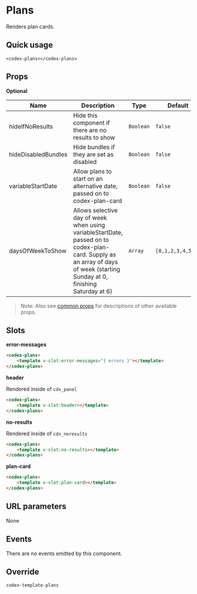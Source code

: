 # Plans

Renders plan cards.

## Quick usage

```vue
<codex-plans></codex-plans>
```

## Props

**Optional**

| Name | Description | Type | Default | Validation |
| - | - | - | - | - |
| hideIfNoResults | Hide this component if there are no results to show | `Boolean` | `false` | - |
| hideDisabledBundles | Hide bundles if they are set as disabled | `Boolean` | `false` | - |
| variableStartDate | Allow plans to start on an alternative date, passed on to codex-plan-card | `Boolean` | `false` | - |
| daysOfWeekToShow | Allows selective day of week when using variableStartDate, passed on to codex-plan-card.  Supply as an array of days of week (starting Sunday at 0, finishing Saturday at 6) | `Array` | `[0,1,2,3,4,5,6]` | - |


> Note: Also see [common props](./shared/CommonProps.md) for descriptions of other available props.

## Slots

**error-messages**

```html
<codex-plans>
	<template v-slot:error-messages="{ errors }"></template>
</codex-plans>
```

**header**

Rendered inside of `cdx_panel`
```html
<codex-plans>
	<template v-slot:header></template>
</codex-plans>
```

**no-results**   

Rendered inside of `cdx_noresults`
```html
<codex-plans>
	<template v-slot:no-results></template>
</codex-plans>
```

**plan-card**   

```html
<codex-plans>
	<template v-slot:plan-card></template>
</codex-plans>
```

## URL parameters

None

## Events

There are no events emitted by this component.

## Override

`
codex-template-plans
`

